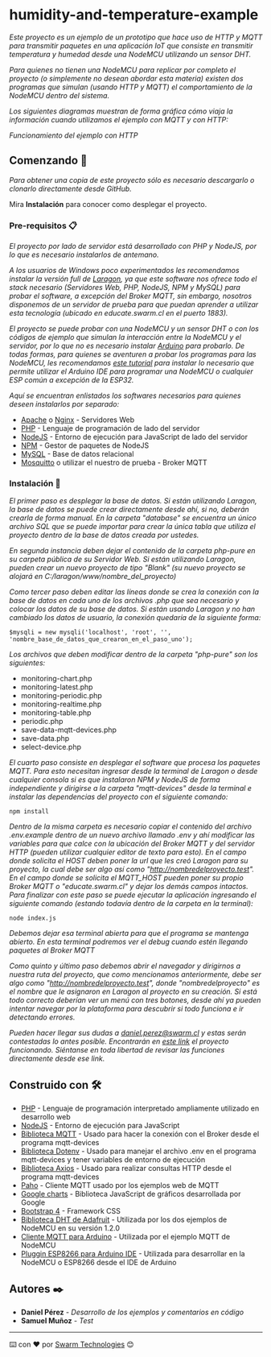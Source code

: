 # humidity-and-temperature-example

_Este proyecto es un ejemplo de un prototipo que hace uso de HTTP y MQTT para transmitir paquetes en una aplicación IoT que consiste en transmitir temperatura y humedad desde una NodeMCU utilizando un sensor DHT._

_Para quienes no tienen una NodeMCU para replicar por completo el proyecto (o simplemente no desean abordar esta materia) existen dos programas que simulan (usando HTTP y MQTT) el comportamiento de la NodeMCU dentro del sistema._

_Los siguientes diagramas muestran de forma gráfica cómo viaja la información cuando utilizamos el ejemplo con MQTT y con HTTP:_

_Funcionamiento del ejemplo con HTTP_

## Comenzando 🚀

_Para obtener una copia de este proyecto sólo es necesario descargarlo o clonarlo directamente desde GitHub._

Mira **Instalación** para conocer como desplegar el proyecto.


### Pre-requisitos 📋

_El proyecto por lado de servidor está desarrollado con PHP y NodeJS, por lo que es necesario instalarlos de antemano._

_A los usuarios de Windows poco experimentados les recomendamos instalar la versión full de [Laragon](https://laragon.org/download/), ya que este software nos ofrece todo el stack necesario (Servidores Web, PHP, NodeJS, NPM y MySQL) para probar el software, a excepción del Broker MQTT, sin embargo, nosotros disponemos de un servidor de prueba para que puedan aprender a utilizar esta tecnología (ubicado en educate.swarm.cl en el puerto 1883)._

_El proyecto se puede probar con una NodeMCU y un sensor DHT o con los códigos de ejemplo que simulan la interacción entre la NodeMCU y el servidor, por lo que no es necesario instalar [Arduino](https://www.arduino.cc/en/Main/Software) para probarlo. De todas formas, para quienes se aventuren a probar los programas para las NodeMCU, les recomendamos [este tutorial](https://www.prometec.net/esp8266-pluggin-arduino-ide/) para instalar lo necesario que permite utilizar el Arduino IDE para programar una NodeMCU o cualquier ESP común a excepción de la ESP32._

_Aquí se encuentran enlistados los softwares necesarios para quienes deseen instalarlos por separado:_
* [Apache](https://httpd.apache.org/) o [Nginx](https://www.nginx.com/) - Servidores Web
* [PHP](https://www.php.net/downloads.php) - Lenguaje de programación de lado del servidor
* [NodeJS](https://nodejs.org/es/) - Entorno de ejecución para JavaScript de lado del servidor
* [NPM](https://www.npmjs.com/) - Gestor de paquetes de NodeJS
* [MySQL](https://www.mysql.com/) - Base de datos relacional
* [Mosquitto](https://mosquitto.org/) o utilizar el nuestro de prueba - Broker MQTT

### Instalación 🔧

_El primer paso es desplegar la base de datos._
_Si están utilizando Laragon, la base de datos se puede crear directamente desde ahí, si no, deberán crearla de forma manual._
_En la carpeta "database" se encuentra un único archivo SQL que se puede importar para crear la única tabla que utiliza el proyecto dentro de la base de datos creada por ustedes._

_En segunda instancia deben dejar el contenido de la carpeta php-pure en su carpeta pública de su Servidor Web. Si están utilizando Laragon, pueden crear un nuevo proyecto de tipo "Blank" (su nuevo proyecto se alojará en C:/laragon/www/nombre_del_proyecto)_

_Como tercer paso deben editar las líneas donde se crea la conexión con la base de datos en cada uno de los archivos .php que sea necesario y colocar los datos de su base de datos._
_Si están usando Laragon y no han cambiado los datos de usuario, la conexión quedaría de la siguiente forma:_
```
$mysqli = new mysqli('localhost', 'root', '', 'nombre_base_de_datos_que_crearon_en_el_paso_uno');
```
_Los archivos que deben modificar dentro de la carpeta "php-pure" son los siguientes:_
* monitoring-chart.php
* monitoring-latest.php
* monitoring-periodic.php
* monitoring-realtime.php
* monitoring-table.php
* periodic.php
* save-data-mqtt-devices.php
* save-data.php
* select-device.php

_El cuarto paso consiste en desplegar el software que procesa los paquetes MQTT. Para esto necesitan ingresar desde la terminal de Laragon o desde cualquier consola si es que instalaron NPM y NodeJS de forma independiente y dirigirse a la carpeta "mqtt-devices" desde la terminal e instalar las dependencias del proyecto con el siguiente comando:_
```
npm install
```
_Dentro de la misma carpeta es necesario copiar el contenido del archivo .env.example dentro de un nuevo archivo llamado .env y ahí modificar las variables para que calce con la ubicación del Broker MQTT y del servidor HTTP (pueden utilizar cualquier editor de texto para esto)._
_En el campo donde solicita el HOST deben poner la url que les creó Laragon para su proyecto, la cual debe ser algo así como "http://nombredelproyecto.test"._
_En el campo donde se solicita el MQTT_HOST pueden poner su propio Broker MQTT o "educate.swarm.cl" y dejar los demás campos intactos._
_Para finalizar con este paso se puede ejecutar la aplicación ingresando el siguiente comando (estando todavía dentro de la carpeta en la terminal):_
```
node index.js
```
_Debemos dejar esa terminal abierta para que el programa se mantenga abierto. En esta terminal podremos ver el debug cuando estén llegando paquetes al Broker MQTT_

_Como quinto y último paso debemos abrir el navegador y dirigirnos a nuestra ruta del proyecto, que como mencionamos anteriormente, debe ser algo como "http://nombredelproyecto.test", donde "nombredelproyecto" es el nombre que le asignaron en Laragon al proyecto en su creación._
_Si está todo correcto deberían ver un menú con tres botones, desde ahí ya pueden intentar navegar por la plataforma para descubrir si todo funciona e ir detectando errores._

_Pueden hacer llegar sus dudas a daniel.perez@swarm.cl y estas serán contestadas lo antes posible._
_Encontrarán en [este link](http://educate.swarm.cl/humidity-and-temperature-example/php-pure/) el proyecto funcionando. Siéntanse en toda libertad de revisar las funciones directamente desde ese link._

## Construido con 🛠️

* [PHP](https://www.php.net/manual/es/intro-whatis.php) - Lenguaje de programación interpretado ampliamente utilizado en desarrollo web
* [NodeJS](https://nodejs.org/es/) - Entorno de ejecución para JavaScript
* [Biblioteca MQTT](https://www.npmjs.com/package/mqtt) - Usado para hacer la conexión con el Broker desde el programa mqtt-devices
* [Biblioteca Dotenv](https://www.npmjs.com/package/dotenv) - Usado para manejar el archivo .env en el programa mqtt-devices y tener variables de entorno de ejecución
* [Biblioteca Axios](https://www.npmjs.com/package/axios) - Usado para realizar consultas HTTP desde el programa mqtt-devices
* [Paho](https://www.eclipse.org/paho/clients/js/) - Cliente MQTT usado por los ejemplos web de MQTT
* [Google charts](https://developers.google.com/chart) - Biblioteca JavaScript de gráficos desarrollada por Google
* [Bootstrap 4](https://getbootstrap.com/) - Framework CSS
* [Biblioteca DHT de Adafruit](https://github.com/adafruit/DHT-sensor-library) - Utilizada por los dos ejemplos de NodeMCU en su versión 1.2.0
* [Cliente MQTT para Arduino](https://github.com/knolleary/pubsubclient) - Utilizada por el ejemplo MQTT de NodeMCU
* [Pluggin ESP8266 para Arduino IDE](https://github.com/esp8266/esp8266.github.io) - Utilizada para desarrollar en la NodeMCU o ESP8266 desde el IDE de Arduino

## Autores ✒️

* **Daniel Pérez** - *Desarrollo de los ejemplos y comentarios en código*
* **Samuel Muñoz** - *Test*
---
⌨️ con ❤️ por [Swarm Technologies](https://github.com/swarmtechnologies) 😊

